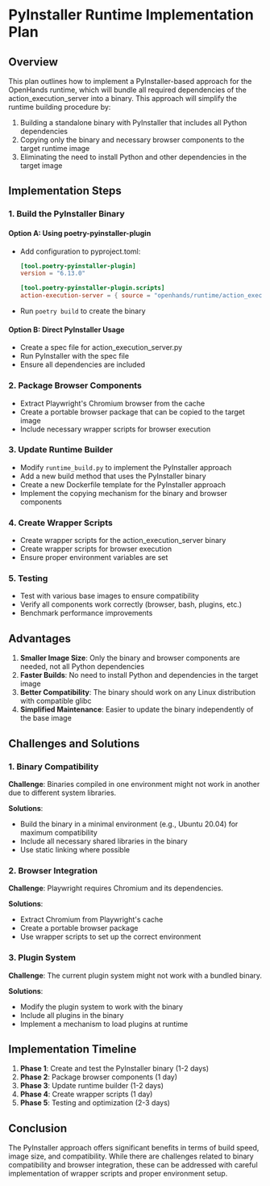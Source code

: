 # PyInstaller Runtime Implementation Plan

## Overview

This plan outlines how to implement a PyInstaller-based approach for the OpenHands runtime, which will bundle all required dependencies of the action_execution_server into a binary. This approach will simplify the runtime building procedure by:

1. Building a standalone binary with PyInstaller that includes all Python dependencies
2. Copying only the binary and necessary browser components to the target runtime image
3. Eliminating the need to install Python and other dependencies in the target image

## Implementation Steps

### 1. Build the PyInstaller Binary

#### Option A: Using poetry-pyinstaller-plugin
- Add configuration to pyproject.toml:
  ```toml
  [tool.poetry-pyinstaller-plugin]
  version = "6.13.0"
  
  [tool.poetry-pyinstaller-plugin.scripts]
  action-execution-server = { source = "openhands/runtime/action_execution_server.py", type = "onedir", bundle = false }
  ```
- Run `poetry build` to create the binary

#### Option B: Direct PyInstaller Usage
- Create a spec file for action_execution_server.py
- Run PyInstaller with the spec file
- Ensure all dependencies are included

### 2. Package Browser Components

- Extract Playwright's Chromium browser from the cache
- Create a portable browser package that can be copied to the target image
- Include necessary wrapper scripts for browser execution

### 3. Update Runtime Builder

- Modify `runtime_build.py` to implement the PyInstaller approach
- Add a new build method that uses the PyInstaller binary
- Create a new Dockerfile template for the PyInstaller approach
- Implement the copying mechanism for the binary and browser components

### 4. Create Wrapper Scripts

- Create wrapper scripts for the action_execution_server binary
- Create wrapper scripts for browser execution
- Ensure proper environment variables are set

### 5. Testing

- Test with various base images to ensure compatibility
- Verify all components work correctly (browser, bash, plugins, etc.)
- Benchmark performance improvements

## Advantages

1. **Smaller Image Size**: Only the binary and browser components are needed, not all Python dependencies
2. **Faster Builds**: No need to install Python and dependencies in the target image
3. **Better Compatibility**: The binary should work on any Linux distribution with compatible glibc
4. **Simplified Maintenance**: Easier to update the binary independently of the base image

## Challenges and Solutions

### 1. Binary Compatibility

**Challenge**: Binaries compiled in one environment might not work in another due to different system libraries.

**Solutions**:
- Build the binary in a minimal environment (e.g., Ubuntu 20.04) for maximum compatibility
- Include all necessary shared libraries in the binary
- Use static linking where possible

### 2. Browser Integration

**Challenge**: Playwright requires Chromium and its dependencies.

**Solutions**:
- Extract Chromium from Playwright's cache
- Create a portable browser package
- Use wrapper scripts to set up the correct environment

### 3. Plugin System

**Challenge**: The current plugin system might not work with a bundled binary.

**Solutions**:
- Modify the plugin system to work with the binary
- Include all plugins in the binary
- Implement a mechanism to load plugins at runtime

## Implementation Timeline

1. **Phase 1**: Create and test the PyInstaller binary (1-2 days)
2. **Phase 2**: Package browser components (1 day)
3. **Phase 3**: Update runtime builder (1-2 days)
4. **Phase 4**: Create wrapper scripts (1 day)
5. **Phase 5**: Testing and optimization (2-3 days)

## Conclusion

The PyInstaller approach offers significant benefits in terms of build speed, image size, and compatibility. While there are challenges related to binary compatibility and browser integration, these can be addressed with careful implementation of wrapper scripts and proper environment setup.